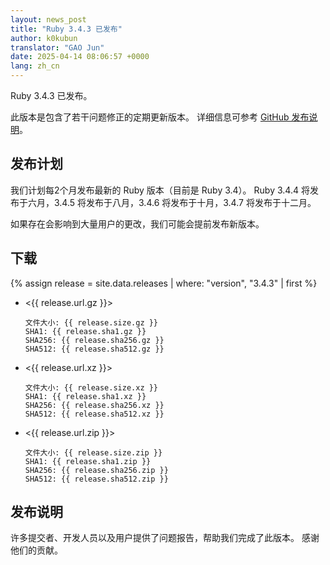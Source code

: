 ```yaml
---
layout: news_post
title: "Ruby 3.4.3 已发布"
author: k0kubun
translator: "GAO Jun"
date: 2025-04-14 08:06:57 +0000
lang: zh_cn
---
```


Ruby 3.4.3 已发布。

此版本是包含了若干问题修正的定期更新版本。
详细信息可参考 [GitHub 发布说明](https://github.com/ruby/ruby/releases/tag/v3_4_3)。

## 发布计划

我们计划每2个月发布最新的 Ruby 版本（目前是 Ruby 3.4）。
Ruby 3.4.4 将发布于六月，3.4.5 将发布于八月，3.4.6 将发布于十月，3.4.7 将发布于十二月。

如果存在会影响到大量用户的更改，我们可能会提前发布新版本。

## 下载

{% assign release = site.data.releases | where: "version", "3.4.3" | first %}

* <{{ release.url.gz }}>

      文件大小: {{ release.size.gz }}
      SHA1: {{ release.sha1.gz }}
      SHA256: {{ release.sha256.gz }}
      SHA512: {{ release.sha512.gz }}

* <{{ release.url.xz }}>

      文件大小: {{ release.size.xz }}
      SHA1: {{ release.sha1.xz }}
      SHA256: {{ release.sha256.xz }}
      SHA512: {{ release.sha512.xz }}

* <{{ release.url.zip }}>

      文件大小: {{ release.size.zip }}
      SHA1: {{ release.sha1.zip }}
      SHA256: {{ release.sha256.zip }}
      SHA512: {{ release.sha512.zip }}

## 发布说明

许多提交者、开发人员以及用户提供了问题报告，帮助我们完成了此版本。
感谢他们的贡献。
